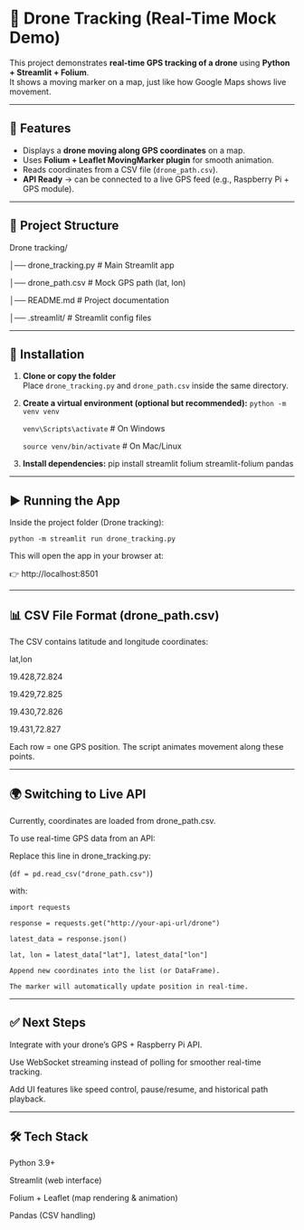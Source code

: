 # 📡 Drone Tracking (Real-Time Mock Demo)

This project demonstrates **real-time GPS tracking of a drone** using **Python + Streamlit + Folium**.  
It shows a moving marker on a map, just like how Google Maps shows live movement.  

---

## 🚀 Features
- Displays a **drone moving along GPS coordinates** on a map.  
- Uses **Folium + Leaflet MovingMarker plugin** for smooth animation.  
- Reads coordinates from a CSV file (`drone_path.csv`).  
- **API Ready** → can be connected to a live GPS feed (e.g., Raspberry Pi + GPS module).  

---

## 📂 Project Structure
Drone tracking/

│── drone_tracking.py # Main Streamlit app

│── drone_path.csv # Mock GPS path (lat, lon)

│── README.md # Project documentation

│── .streamlit/ # Streamlit config files

---

## 🔧 Installation
1. **Clone or copy the folder**  
   Place `drone_tracking.py` and `drone_path.csv` inside the same directory.

2. **Create a virtual environment (optional but recommended):**
   `python -m venv venv`
   
   `venv\Scripts\activate`   # On Windows

   `source venv/bin/activate`  # On Mac/Linux

4. **Install dependencies:**
   pip install streamlit folium streamlit-folium pandas
---
## ▶️ Running the App
Inside the project folder (Drone tracking):
   
`python -m streamlit run drone_tracking.py`

This will open the app in your browser at:

👉 http://localhost:8501

---

## 📊 CSV File Format (drone_path.csv)
The CSV contains latitude and longitude coordinates:

lat,lon

19.428,72.824

19.429,72.825

19.430,72.826

19.431,72.827

Each row = one GPS position.
The script animates movement along these points.

---

## 🌍 Switching to Live API
Currently, coordinates are loaded from drone_path.csv.

To use real-time GPS data from an API:

Replace this line in drone_tracking.py:

(`df = pd.read_csv("drone_path.csv")`)

with:

`import requests`

`response = requests.get("http://your-api-url/drone")`

`latest_data = response.json()`

`lat, lon = latest_data["lat"], latest_data["lon"]`

`Append new coordinates into the list (or DataFrame).`

`The marker will automatically update position in real-time.`

---

## ✅ Next Steps
Integrate with your drone’s GPS + Raspberry Pi API.

Use WebSocket streaming instead of polling for smoother real-time tracking.

Add UI features like speed control, pause/resume, and historical path playback.

---

## 🛠️ Tech Stack
Python 3.9+

Streamlit (web interface)

Folium + Leaflet (map rendering & animation)

Pandas (CSV handling)
